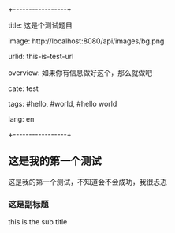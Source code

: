 
+-----------------+

title: 这是个测试题目

image: http://localhost:8080/api/images/bg.png

urlid: this-is-test-url

overview: 如果你有信息做好这个，那么就做吧

cate: test

tags: #hello, #world, #hello world

lang: en

+-----------------+


## 这是我的第一个测试
这是我的第一个测试，不知道会不会成功，我很忐忑

### 这是副标题
this is the sub title


